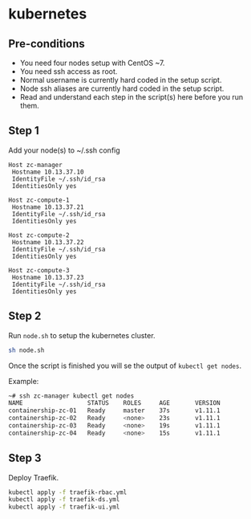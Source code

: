 # kubernetes

## Pre-conditions

- You need four nodes setup with CentOS ~7.
- You need ssh access as root.
- Normal username is currently hard coded in the setup script.
- Node ssh aliases are currently hard coded in the setup script.
- Read and understand each step in the script(s) here before you run them.

## Step 1

Add your node(s) to ~/.ssh config

```config
Host zc-manager
 Hostname 10.13.37.10
 IdentityFile ~/.ssh/id_rsa
 IdentitiesOnly yes

Host zc-compute-1
 Hostname 10.13.37.21
 IdentityFile ~/.ssh/id_rsa
 IdentitiesOnly yes

Host zc-compute-2
 Hostname 10.13.37.22
 IdentityFile ~/.ssh/id_rsa
 IdentitiesOnly yes

Host zc-compute-3
 Hostname 10.13.37.23
 IdentityFile ~/.ssh/id_rsa
 IdentitiesOnly yes

```

## Step 2

Run `node.sh` to setup the kubernetes cluster.

```bash
sh node.sh
```

Once the script is finished you will se the output of `kubectl get nodes`.

Example:

```bash
~# ssh zc-manager kubectl get nodes
NAME                  STATUS    ROLES     AGE       VERSION
containership-zc-01   Ready     master    37s       v1.11.1
containership-zc-02   Ready     <none>    23s       v1.11.1
containership-zc-03   Ready     <none>    19s       v1.11.1
containership-zc-04   Ready     <none>    15s       v1.11.1
```

## Step 3

Deploy Traefik.

```bash
kubectl apply -f traefik-rbac.yml
kubectl apply -f traefik-ds.yml
kubectl apply -f traefik-ui.yml
```
